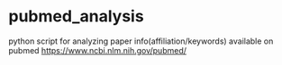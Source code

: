 # pubmed_analysis
python script for analyzing paper info(affiliation/keywords) available on pubmed
https://www.ncbi.nlm.nih.gov/pubmed/

